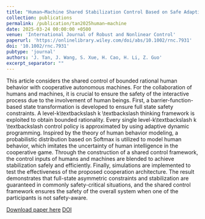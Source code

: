 ```yaml
---
title: "Human–Machine Shared Stabilization Control Based on Safe Adaptive Dynamic Programming With Bounded Rationality"
collection: publications
permalink: /publication/tan2025human–machine
date: 2025-03-24 00:00:00 +0500
venue: 'International Journal of Robust and Nonlinear Control'
paperurl: 'https://onlinelibrary.wiley.com/doi/abs/10.1002/rnc.7931'
doi: '10.1002/rnc.7931'
pubtype: 'journal'
authors: 'J. Tan, J. Wang, S. Xue, H. Cao, H. Li, Z. Guo'
excerpt_separator: ""
---
```

This article considers the shared control of bounded rational human behavior with cooperative autonomous machines. For the collaboration of humans and machines, it is crucial to ensure the safety of the interactive process due to the involvement of human beings. First, a barrier-function-based state transformation is developed to ensure full state safety constraints. A level-k\textbackslash k \textbackslash thinking framework is exploited to obtain bounded rationality. Every single level-k\textbackslash k \textbackslash control policy is approximated by using adaptive dynamic programming. Inspired by the theory of human behavior modeling, a probabilistic distribution based on Softmax is utilized to model human behavior, which imitates the uncertainty of human intelligence in the cooperative game. Through the construction of a shared control framework, the control inputs of humans and machines are blended to achieve stabilization safely and efficiently. Finally, simulations are implemented to test the effectiveness of the proposed cooperation architecture. The result demonstrates that full-state asymmetric constraints and stabilization are guaranteed in commonly safety-critical situations, and the shared control framework ensures the safety of the overall system when one of the participants is not safety-aware.

[Download paper here](https://onlinelibrary.wiley.com/doi/abs/10.1002/rnc.7931)
[DOI](10.1002/rnc.7931)